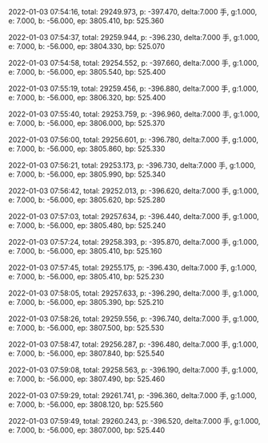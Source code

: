 2022-01-03 07:54:16, total: 29249.973, p: -397.470, delta:7.000 手, g:1.000, e: 7.000, b: -56.000, ep: 3805.410, bp: 525.360

2022-01-03 07:54:37, total: 29259.944, p: -396.230, delta:7.000 手, g:1.000, e: 7.000, b: -56.000, ep: 3804.330, bp: 525.070

2022-01-03 07:54:58, total: 29254.552, p: -397.660, delta:7.000 手, g:1.000, e: 7.000, b: -56.000, ep: 3805.540, bp: 525.400

2022-01-03 07:55:19, total: 29259.456, p: -396.880, delta:7.000 手, g:1.000, e: 7.000, b: -56.000, ep: 3806.320, bp: 525.400

2022-01-03 07:55:40, total: 29253.759, p: -396.960, delta:7.000 手, g:1.000, e: 7.000, b: -56.000, ep: 3806.000, bp: 525.370

2022-01-03 07:56:00, total: 29256.601, p: -396.780, delta:7.000 手, g:1.000, e: 7.000, b: -56.000, ep: 3805.860, bp: 525.330

2022-01-03 07:56:21, total: 29253.173, p: -396.730, delta:7.000 手, g:1.000, e: 7.000, b: -56.000, ep: 3805.990, bp: 525.340

2022-01-03 07:56:42, total: 29252.013, p: -396.620, delta:7.000 手, g:1.000, e: 7.000, b: -56.000, ep: 3805.620, bp: 525.280

2022-01-03 07:57:03, total: 29257.634, p: -396.440, delta:7.000 手, g:1.000, e: 7.000, b: -56.000, ep: 3805.480, bp: 525.240

2022-01-03 07:57:24, total: 29258.393, p: -395.870, delta:7.000 手, g:1.000, e: 7.000, b: -56.000, ep: 3805.410, bp: 525.160

2022-01-03 07:57:45, total: 29255.175, p: -396.430, delta:7.000 手, g:1.000, e: 7.000, b: -56.000, ep: 3805.410, bp: 525.230

2022-01-03 07:58:05, total: 29257.633, p: -396.290, delta:7.000 手, g:1.000, e: 7.000, b: -56.000, ep: 3805.390, bp: 525.210

2022-01-03 07:58:26, total: 29259.556, p: -396.740, delta:7.000 手, g:1.000, e: 7.000, b: -56.000, ep: 3807.500, bp: 525.530

2022-01-03 07:58:47, total: 29256.287, p: -396.480, delta:7.000 手, g:1.000, e: 7.000, b: -56.000, ep: 3807.840, bp: 525.540

2022-01-03 07:59:08, total: 29258.563, p: -396.190, delta:7.000 手, g:1.000, e: 7.000, b: -56.000, ep: 3807.490, bp: 525.460

2022-01-03 07:59:29, total: 29261.741, p: -396.360, delta:7.000 手, g:1.000, e: 7.000, b: -56.000, ep: 3808.120, bp: 525.560

2022-01-03 07:59:49, total: 29260.243, p: -396.520, delta:7.000 手, g:1.000, e: 7.000, b: -56.000, ep: 3807.000, bp: 525.440